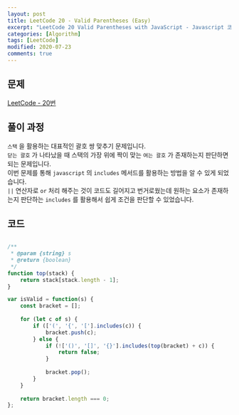 ```yaml
---
layout: post
title: LeetCode 20 - Valid Parentheses (Easy)
excerpt: "LeetCode 20 Valid Parentheses with JavaScript - Javascript 코딩 테스트 대비"
categories: [Algorithm]
tags: [LeetCode]
modified: 2020-07-23
comments: true
---
```


## 문제
[LeetCode - 20번](https://leetcode.com/problems/valid-parentheses/)

## 풀이 과정
`스택` 을 활용하는 대표적인 괄호 쌍 맞추기 문제입니다. <br>
`닫는 괄호` 가 나타났을 때 스택의 가장 위에 짝이 맞는 `여는 괄호` 가 존재하는지 판단하면 되는 문제입니다. <br>
이번 문제를 통해 `javascript` 의 `includes` 메서드를 활용하는 방법을 알 수 있게 되었습니다. <br>
`||` 연산자로 `or` 처리 해주는 것이 코드도 길어지고 번거로웠는데 원하는 요소가 존재하는지 판단하는 `includes` 를 활용해서 쉽게 조건을 판단할 수 있었습니다. <br>


## 코드

~~~ javascript

/**
 * @param {string} s
 * @return {boolean}
 */
function top(stack) {
    return stack[stack.length - 1];
}

var isValid = function(s) {
    const bracket = [];
    
    for (let c of s) {
        if (['(', '{', '['].includes(c)) {
            bracket.push(c);
        } else {
            if (!['()', '[]', '{}'].includes(top(bracket) + c)) {
                return false;
            }
            
            bracket.pop();
        }
    }
    
    return bracket.length === 0;
};

~~~
